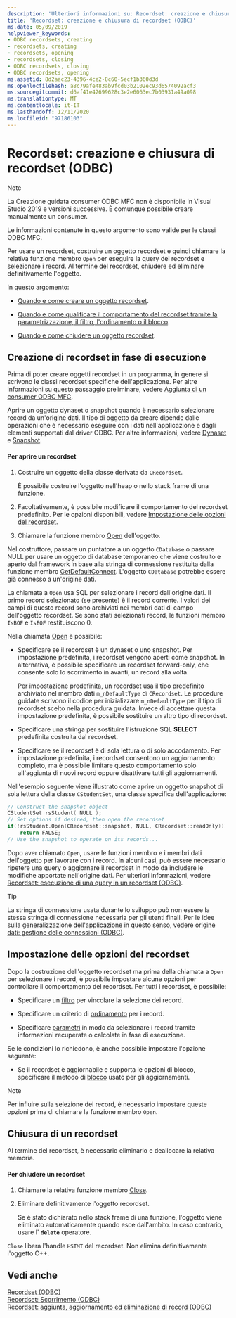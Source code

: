 ```yaml
---
description: 'Ulteriori informazioni su: Recordset: creazione e chiusura di recordset (ODBC)'
title: 'Recordset: creazione e chiusura di recordset (ODBC)'
ms.date: 05/09/2019
helpviewer_keywords:
- ODBC recordsets, creating
- recordsets, creating
- recordsets, opening
- recordsets, closing
- ODBC recordsets, closing
- ODBC recordsets, opening
ms.assetid: 8d2aac23-4396-4ce2-8c60-5ecf1b360d3d
ms.openlocfilehash: a8c79afe483ab9fcd03b2102ec93d6574092acf3
ms.sourcegitcommit: d6af41e42699628c3e2e6063ec7b03931a49a098
ms.translationtype: MT
ms.contentlocale: it-IT
ms.lasthandoff: 12/11/2020
ms.locfileid: "97186103"
---
```

# <a name="recordset-creating-and-closing-recordsets-odbc"></a>Recordset: creazione e chiusura di recordset (ODBC)

> [!NOTE]
> La Creazione guidata consumer ODBC MFC non è disponibile in Visual Studio 2019 e versioni successive. È comunque possibile creare manualmente un consumer.

Le informazioni contenute in questo argomento sono valide per le classi ODBC MFC.

Per usare un recordset, costruire un oggetto recordset e quindi chiamare la relativa funzione membro `Open` per eseguire la query del recordset e selezionare i record. Al termine del recordset, chiudere ed eliminare definitivamente l'oggetto.

In questo argomento:

- [Quando e come creare un oggetto recordset](#_core_creating_recordsets_at_run_time).

- [Quando e come qualificare il comportamento del recordset tramite la parametrizzazione, il filtro, l'ordinamento o il blocco](#_core_setting_recordset_options).

- [Quando e come chiudere un oggetto recordset](#_core_closing_a_recordset).

## <a name="creating-recordsets-at-run-time"></a><a name="_core_creating_recordsets_at_run_time"></a> Creazione di recordset in fase di esecuzione

Prima di poter creare oggetti recordset in un programma, in genere si scrivono le classi recordset specifiche dell'applicazione. Per altre informazioni su questo passaggio preliminare, vedere [Aggiunta di un consumer ODBC MFC](../../mfc/reference/adding-an-mfc-odbc-consumer.md).

Aprire un oggetto dynaset o snapshot quando è necessario selezionare record da un'origine dati. Il tipo di oggetto da creare dipende dalle operazioni che è necessario eseguire con i dati nell'applicazione e dagli elementi supportati dal driver ODBC. Per altre informazioni, vedere [Dynaset](../../data/odbc/dynaset.md) e [Snapshot](../../data/odbc/snapshot.md).

#### <a name="to-open-a-recordset"></a>Per aprire un recordset

1. Costruire un oggetto della classe derivata da `CRecordset`.

   È possibile costruire l'oggetto nell'heap o nello stack frame di una funzione.

1. Facoltativamente, è possibile modificare il comportamento del recordset predefinito. Per le opzioni disponibili, vedere [Impostazione delle opzioni del recordset](#_core_setting_recordset_options).

1. Chiamare la funzione membro [Open](../../mfc/reference/crecordset-class.md#open) dell'oggetto.

Nel costruttore, passare un puntatore a un oggetto `CDatabase` o passare NULL per usare un oggetto di database temporaneo che viene costruito e aperto dal framework in base alla stringa di connessione restituita dalla funzione membro [GetDefaultConnect](../../mfc/reference/crecordset-class.md#getdefaultconnect). L'oggetto `CDatabase` potrebbe essere già connesso a un'origine dati.

La chiamata a `Open` usa SQL per selezionare i record dall'origine dati. Il primo record selezionato (se presente) è il record corrente. I valori dei campi di questo record sono archiviati nei membri dati di campo dell'oggetto recordset. Se sono stati selezionati record, le funzioni membro `IsBOF` e `IsEOF` restituiscono 0.

Nella chiamata [Open](../../mfc/reference/crecordset-class.md#open) è possibile:

- Specificare se il recordset è un dynaset o uno snapshot. Per impostazione predefinita, i recordset vengono aperti come snapshot. In alternativa, è possibile specificare un recordset forward-only, che consente solo lo scorrimento in avanti, un record alla volta.

   Per impostazione predefinita, un recordset usa il tipo predefinito archiviato nel membro dati `m_nDefaultType` di `CRecordset`. Le procedure guidate scrivono il codice per inizializzare `m_nDefaultType` per il tipo di recordset scelto nella procedura guidata. Invece di accettare questa impostazione predefinita, è possibile sostituire un altro tipo di recordset.

- Specificare una stringa per sostituire l'istruzione SQL **SELECT** predefinita costruita dal recordset.

- Specificare se il recordset è di sola lettura o di solo accodamento. Per impostazione predefinita, i recordset consentono un aggiornamento completo, ma è possibile limitare questo comportamento solo all'aggiunta di nuovi record oppure disattivare tutti gli aggiornamenti.

Nell'esempio seguente viene illustrato come aprire un oggetto snapshot di sola lettura della classe `CStudentSet`, una classe specifica dell'applicazione:

```cpp
// Construct the snapshot object
CStudentSet rsStudent( NULL );
// Set options if desired, then open the recordset
if(!rsStudent.Open(CRecordset::snapshot, NULL, CRecordset::readOnly))
    return FALSE;
// Use the snapshot to operate on its records...
```

Dopo aver chiamato `Open`, usare le funzioni membro e i membri dati dell'oggetto per lavorare con i record. In alcuni casi, può essere necessario ripetere una query o aggiornare il recordset in modo da includere le modifiche apportate nell'origine dati. Per ulteriori informazioni, vedere [Recordset: esecuzione di una query in un recordset (ODBC)](../../data/odbc/recordset-requerying-a-recordset-odbc.md).

> [!TIP]
> La stringa di connessione usata durante lo sviluppo può non essere la stessa stringa di connessione necessaria per gli utenti finali. Per le idee sulla generalizzazione dell'applicazione in questo senso, vedere [origine dati: gestione delle connessioni (ODBC)](../../data/odbc/data-source-managing-connections-odbc.md).

## <a name="setting-recordset-options"></a><a name="_core_setting_recordset_options"></a> Impostazione delle opzioni del recordset

Dopo la costruzione dell'oggetto recordset ma prima della chiamata a `Open` per selezionare i record, è possibile impostare alcune opzioni per controllare il comportamento del recordset. Per tutti i recordset, è possibile:

- Specificare un [filtro](../../data/odbc/recordset-filtering-records-odbc.md) per vincolare la selezione dei record.

- Specificare un criterio di [ordinamento](../../data/odbc/recordset-sorting-records-odbc.md) per i record.

- Specificare [parametri](../../data/odbc/recordset-parameterizing-a-recordset-odbc.md) in modo da selezionare i record tramite informazioni recuperate o calcolate in fase di esecuzione.

Se le condizioni lo richiedono, è anche possibile impostare l'opzione seguente:

- Se il recordset è aggiornabile e supporta le opzioni di blocco, specificare il metodo di [blocco](../../data/odbc/recordset-locking-records-odbc.md) usato per gli aggiornamenti.

> [!NOTE]
> Per influire sulla selezione dei record, è necessario impostare queste opzioni prima di chiamare la funzione membro `Open`.

## <a name="closing-a-recordset"></a><a name="_core_closing_a_recordset"></a> Chiusura di un recordset

Al termine del recordset, è necessario eliminarlo e deallocare la relativa memoria.

#### <a name="to-close-a-recordset"></a>Per chiudere un recordset

1. Chiamare la relativa funzione membro [Close](../../mfc/reference/crecordset-class.md#close).

1. Eliminare definitivamente l'oggetto recordset.

   Se è stato dichiarato nello stack frame di una funzione, l'oggetto viene eliminato automaticamente quando esce dall'ambito. In caso contrario, usare l' **`delete`** operatore.

`Close` libera l'handle `HSTMT` del recordset. Non elimina definitivamente l'oggetto C++.

## <a name="see-also"></a>Vedi anche

[Recordset (ODBC)](../../data/odbc/recordset-odbc.md)<br/>
[Recordset: Scorrimento (ODBC)](../../data/odbc/recordset-scrolling-odbc.md)<br/>
[Recordset: aggiunta, aggiornamento ed eliminazione di record (ODBC)](../../data/odbc/recordset-adding-updating-and-deleting-records-odbc.md)
